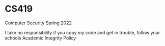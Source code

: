 # CS419
Computer Security Spring 2022

I take no responsibility if you copy my code and get in trouble, follow your schools Academic Integrity Policy
